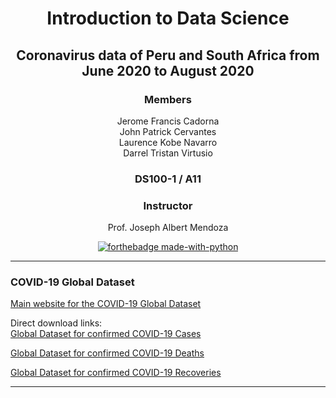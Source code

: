 <div align = "center">

# Introduction to Data Science


## Coronavirus data of Peru and South Africa from June 2020 to August 2020


### Members
Jerome Francis Cadorna<br>
John Patrick Cervantes<br>
Laurence Kobe Navarro<br>
Darrel Tristan Virtusio<br>

### DS100-1 / A11

### Instructor
Prof. Joseph Albert Mendoza

[![forthebadge made-with-python](http://ForTheBadge.com/images/badges/made-with-python.svg)](https://www.python.org/)

___
<div align = "justify">
  
### COVID-19 Global Dataset

[Main website for the COVID-19 Global Dataset](https://data.humdata.org/dataset/novel-coronavirus-2019-ncov-cases) 
<br>

Direct download links: <br>
[Global Dataset for confirmed COVID-19 Cases](https://bit.ly/3h8SVc9)
<br>

[Global Dataset for confirmed COVID-19 Deaths](https://bit.ly/2R7woBN)
<br>

[Global Dataset for confirmed COVID-19 Recoveries](https://bit.ly/2FeKUFB)
<br>

___
